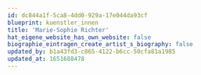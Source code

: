 ```yaml
---
id: dc844a1f-5ca8-4dd0-929a-17e044da93cf
blueprint: kuenstler_innen
title: 'Marie-Sophie Richter'
hat_eigene_website_has_own_website: false
biographie_eintragen_create_artist_s_biography: false
updated_by: b1a43fd3-c865-4122-b6cc-50cfa81a1985
updated_at: 1651688478
---
```

